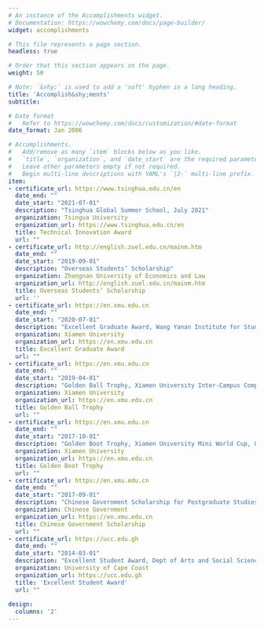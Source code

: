 ```yaml
---
# An instance of the Accomplishments widget.
# Documentation: https://wowchemy.com/docs/page-builder/
widget: accomplishments

# This file represents a page section.
headless: true

# Order that this section appears on the page.
weight: 50

# Note: `&shy;` is used to add a 'soft' hyphen in a long heading.
title: 'Accomplish&shy;ments'
subtitle:

# Date format
#   Refer to https://wowchemy.com/docs/customization/#date-format
date_format: Jan 2006

# Accomplishments.
#   Add/remove as many `item` blocks below as you like.
#   `title`, `organization`, and `date_start` are the required parameters.
#   Leave other parameters empty if not required.
#   Begin multi-line descriptions with YAML's `|2-` multi-line prefix.
item:
- certificate_url: https://www.tsinghua.edu.cn/en
  date_end: ""
  date_start: "2021-07-01"
  description: "Tsinghua Global Summer School, July 2021"
  organization: Tsingua University
  organization_url: https://www.tsinghua.edu.cn/en
  title: Technical Innovation Award
  url: ""
- certificate_url: http://english.zuel.edu.cn/mainm.htm
  date_end: ""
  date_start: "2019-09-01"
  description: "Overseas Students’ Scholarship"
  organization: Zhongnan University of Economics and Law
  organization_url: http://english.zuel.edu.cn/mainm.htm
  title: Overseas Students’ Scholarship
  url: ''
- certificate_url: https://en.xmu.edu.cn
  date_end: ""
  date_start: "2020-07-01"
  description: "Excellent Graduate Award, Wang Yanan Institute for Studies in Economics (WISE), Xiamen University"
  organization: Xiamen University
  organization_url: https://en.xmu.edu.cn
  title: Excellent Graduate Award
  url: ""
- certificate_url: https://en.xmu.edu.cn
  date_end: ""
  date_start: "2019-04-01"
  description: "Golden Ball Trophy, Xiamen University Inter-Campus Competition, April 2019"
  organization: Xiamen University
  organization_url: https://en.xmu.edu.cn
  title: Golden Ball Trophy
  url: ""
- certificate_url: https://en.xmu.edu.cn
  date_end: ""
  date_start: "2017-10-01"
  description: "Golden Boot Trophy, Xiamen University Mini World Cup, October 2017"
  organization: Xiamen University
  organization_url: https://en.xmu.edu.cn
  title: Golden Boot Trophy
  url: ""
- certificate_url: https://en.xmu.edu.cn
  date_end: ""
  date_start: "2017-09-01"
  description: "Chinese Government Scholarship for Postgraduate Studies, September 2017"
  organization: Chinese Government
  organization_url: https://en.xmu.edu.cn
  title: Chinese Government Scholarship
  url: ""
- certificate_url: https://ucc.edu.gh
  date_end: ""
  date_start: "2014-03-01"
  description: "Excellent Student Award, Dept of Arts and Social Sciences Education, University of Cape Coast"
  organization: University of Cape Coast
  organization_url: https://ucc.edu.gh
  title: 'Excellent Student Award'
  url: ""
 
design:
  columns: '2' 
---
```

